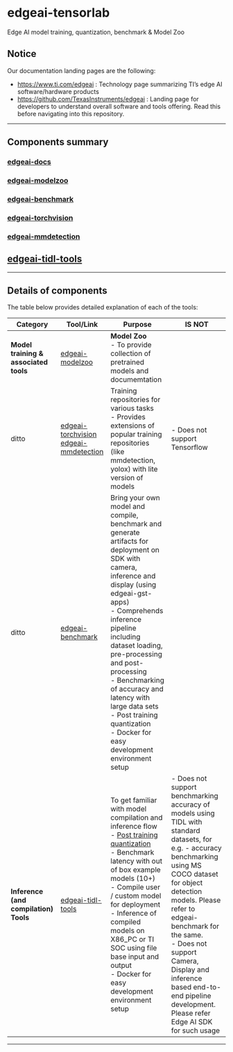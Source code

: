# edgeai-tensorlab 
Edge AI model training, quantization, benchmark & Model Zoo

## Notice
Our documentation landing pages are the following:
- https://www.ti.com/edgeai : Technology page summarizing TI’s edge AI software/hardware products 
- https://github.com/TexasInstruments/edgeai : Landing page for developers to understand overall software and tools offering. Read this before navigating into this repository.

<hr>

## Components summary
### [edgeai-docs](edgeai-docs)

### [edgeai-modelzoo](edgeai-modelzoo)

### [edgeai-benchmark](edgeai-benchmark)

### [edgeai-torchvision](edgeai-torchvision)

### [edgeai-mmdetection](edgeai-mmdetection)

## [edgeai-tidl-tools](https://github.com/TexasInstruments/edgeai-tidl-tools)

<hr>

## Details of components

The table below provides detailed explanation of each of the tools:

| Category                                                | Tool/Link| Purpose   | IS NOT                |
|---------------------------------------------------------|----------|-----------|-----------------------|
| **Model training & associated tools**                   |[edgeai-modelzoo](edgeai-modelzoo)| **Model Zoo**<br>- To provide collection of pretrained models and documemtation    |      |
|ditto                                                         |[edgeai-torchvision](edgeai-torchvision)<br>[edgeai-mmdetection](edgeai-mmdetection)| Training repositories for various tasks<br>- Provides extensions of popular training repositories (like mmdetection, yolox) with lite version of models  |- Does not support Tensorflow   |
|ditto                                                         |[edgeai-benchmark](edgeai-benchmark)| Bring your own model and compile, benchmark and generate artifacts for deployment on SDK with camera, inference and display (using edgeai-gst-apps)<br>- Comprehends inference pipeline including dataset loading, pre-processing and post-processing<br>- Benchmarking of accuracy and latency with large data sets<br>- Post training quantization<br>- Docker for easy development environment setup  |  |
| **Inference (and compilation) Tools**                   |[edgeai-tidl-tools](https://github.com/TexasInstruments/edgeai-tidl-tools)| To get familiar with model compilation and inference flow<br>- [Post training quantization](https://github.com/TexasInstruments/edgeai-tidl-tools/blob/master/docs/tidl_fsg_quantization.md)<br>- Benchmark latency with out of box example models (10+)<br>- Compile user / custom model for deployment<br>- Inference of compiled models on X86_PC or TI SOC using file base input and output<br>- Docker for easy development environment setup |- Does not support benchmarking accuracy of models using TIDL with standard datasets, for e.g. - accuracy benchmarking using MS COCO dataset for object detection models. Please refer to edgeai-benchmark for the same.<br>- Does not support Camera, Display and inference based end-to-end pipeline development. Please refer Edge AI SDK for such usage    | 

<hr>
